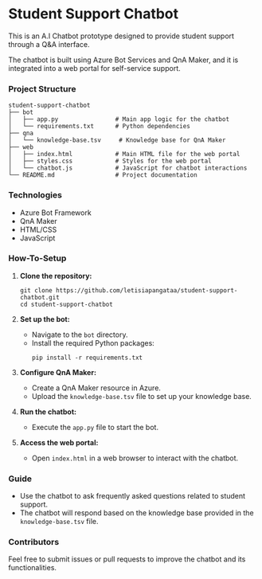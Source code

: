 # Student Support Chatbot

This is an A.I Chatbot prototype designed to provide student support through a Q&A interface.

The chatbot is built using Azure Bot Services and QnA Maker, and it is integrated into a web portal for self-service support.

### Project Structure

```
student-support-chatbot
├── bot
│   ├── app.py                # Main app logic for the chatbot
│   └── requirements.txt      # Python dependencies
├── qna
│   └── knowledge-base.tsv     # Knowledge base for QnA Maker
├── web
│   ├── index.html            # Main HTML file for the web portal
│   ├── styles.css            # Styles for the web portal
│   └── chatbot.js            # JavaScript for chatbot interactions
└── README.md                 # Project documentation
```

### Technologies

- Azure Bot Framework
- QnA Maker
- HTML/CSS
- JavaScript

### How-To-Setup

1. **Clone the repository:**
   ```
   git clone https://github.com/letisiapangataa/student-support-chatbot.git
   cd student-support-chatbot
   ```

2. **Set up the bot:**
   - Navigate to the `bot` directory.
   - Install the required Python packages:
     ```
     pip install -r requirements.txt
     ```

3. **Configure QnA Maker:**
   - Create a QnA Maker resource in Azure.
   - Upload the `knowledge-base.tsv` file to set up your knowledge base.

4. **Run the chatbot:**
   - Execute the `app.py` file to start the bot.

5. **Access the web portal:**
   - Open `index.html` in a web browser to interact with the chatbot.

### Guide

- Use the chatbot to ask frequently asked questions related to student support.
- The chatbot will respond based on the knowledge base provided in the `knowledge-base.tsv` file.

### Contributors

Feel free to submit issues or pull requests to improve the chatbot and its functionalities.
